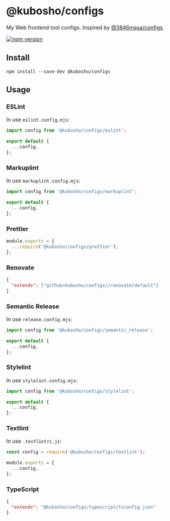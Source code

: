 # @kubosho/configs

My Web frontend tool configs. Inspired by [@3846masa/configs](https://github.com/3846masa/configs).

[![npm version](https://img.shields.io/npm/v/@kubosho/configs.svg)](https://www.npmjs.com/package/@kubosho/configs)

## Install

```shell
npm install --save-dev @kubosho/configs
```

## Usage

### ESLint

In use `eslint.config.mjs`:

```javascript
import config from '@kubosho/configs/eslint';

export default {
  ...config,
};
```

### Markuplint

In use `markuplint.config.mjs`:

```javascript
import config from '@kubosho/configs/markuplint';

export default {
  ...config,
};
```

### Prettier

```javascript
module.exports = {
  ...require('@kubosho/configs/prettier'),
};
```

### Renovate

```json
{
  "extends": ["github>kubosho/configs//renovate/default"]
}
```

### Semantic Release

In use `release.config.mjs`:

```javascript
import config from '@kubosho/configs/semantic_release';

export default {
  ...config,
};
```

### Stylelint

In use `stylelint.config.mjs`:

```javascript
import config from '@kubosho/configs/stylelint';

export default {
  ...config,
};
```

### Textlint

In use `.textlintrc.js`:

```javascript
const config = require('@kubosho/configs/textlint');

module.exports = {
  ...config,
};
```

### TypeScript

```json
{
  "extends": "@kubosho/configs/typescript/tsconfig.json"
}
```
